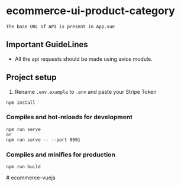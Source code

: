 # ecommerce-ui-product-category

```
The base URL of API is present in App.vue
```

## Important GuideLines

- All the api requests should be made using axios module.

## Project setup

1. Rename `.env.example` to `.env` and paste your Stripe Token

```
npm install
```

### Compiles and hot-reloads for development

```
npm run serve
or
npm run serve -- --port 8001
```

### Compiles and minifies for production

```
npm run build
```
#   e c o m m e r c e - v u e j s  
 